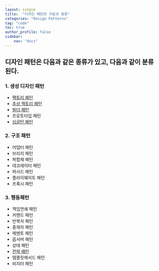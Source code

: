 ```yaml
---
layout: single
title:  "디자인 패턴의 구분과 종류"
categories: "Design Patterns"
tag: "code"
toc: true
author_profile: false
sidebar:
    nav: "docs"
---
```


## 디자인 패턴은 다음과 같은 종류가 있고, 다음과 같이 분류된다.  


### 1. 생성 디자인 패턴  
- [팩토리 패턴](https://gihak111.github.io/design/patterns/2024/10/15/Design_Patterns_2_upload.html)    
- [추상 책토리 패턴](https://gihak111.github.io/design/patterns/2024/10/18/Design_Patterns_3_upload.html)  
- [빌더 패턴](https://gihak111.github.io/design/patterns/2024/10/19/Design_Patterns_4_upload.html)  
- 프로토타입 패턴  
- [싱글턴 패턴](https://gihak111.github.io/design/patterns/2024/10/14/Design_Patterns_1_upload.html)    

### 2. 구조 패턴  
- 어댑터 패턴  
- 브리지 패턴  
- 복합체 패턴  
- 데코레이터 패턴  
- 퍼사드 패턴  
- 플라이웨이트 패턴  
- 프록시 패턴  

### 3. 행동패턴  
- 책임연쇄 패턴  
- 커맨드 패턴  
- 반복자 패턴  
- 중재자 패턴  
- 메멘토 패턴  
- 옵서버 패턴  
- 상태 패턴  
- [전략 패턴](https://gihak111.github.io/design/patterns/2024/11/03/Design_Patterns_5_upload.html)   
- 템플릿메서드 패턴  
- 비지터 패턴  
